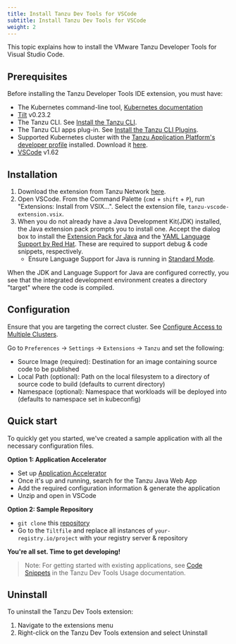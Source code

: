 ```yaml
---
title: Install Tanzu Dev Tools for VSCode
subtitle: Install Tanzu Dev Tools for VSCode
weight: 2
---
```


This topic explains how to install the VMware Tanzu Developer Tools for Visual Studio Code.

## Prerequisites

Before installing the Tanzu Developer Tools IDE extension, you must have:

- The Kubernetes command-line tool, [Kubernetes documentation](https://kubernetes.io/docs/tasks/tools/)
- [Tilt](https://docs.tilt.dev/install.html) v0.23.2
- The Tanzu CLI.
  See [Install the Tanzu CLI](../install-general.md#cli-and-plugin).
- The Tanzu CLI apps plug-in.
  See [Install the Tanzu CLI Plugins](../install-general.md#install-the-tanzu-cli-plugins).
- Supported Kubernetes cluster with the [Tanzu Application Platform's developer profile](https://docs.vmware.com/en/VMware-Tanzu-Application-Platform/index.html) installed. Download it [here](https://network.tanzu.vmware.com/products/tanzu-application-platform/).
- [VSCode](https://code.visualstudio.com/download) v1.62

## Installation

1. Download the extension from Tanzu Network [here](https://network.tanzu.vmware.com/products/tanzu-application-platform/).
1. Open VSCode. From the Command Palette (`cmd` + `shift` + `P`), run "Extensions: Install from VSIX...". Select the extension file, `tanzu-vscode-extension.vsix`.
1. When you do not already have a Java Development Kit(JDK) installed, the Java extension pack prompts you to install one. Accept the dialog box to install the [Extension Pack for Java](https://marketplace.visualstudio.com/items?itemName=vscjava.vscode-java-pack) and the [YAML Language Support by Red Hat](https://marketplace.visualstudio.com/items?itemName=redhat.vscode-yaml). These are required to support debug & code snippets, respectively.
    - Ensure Language Support for Java is running in [Standard Mode](https://code.visualstudio.com/docs/java/java-project#_lightweight-mode).

When the JDK and Language Support for Java are configured correctly,
you see that the integrated development environment creates a directory "target" where the code is compiled.

## Configuration

Ensure that you are targeting the correct cluster. See [Configure Access to Multiple Clusters](https://kubernetes.io/docs/tasks/access-application-cluster/configure-access-multiple-clusters/).

Go to `Preferences` -> `Settings` -> `Extensions` -> `Tanzu` and set the following:
- Source Image (required): Destination for an image containing source code to be published
- Local Path (optional): Path on the local filesystem to a directory of source code to build (defaults to current directory)
- Namespace (optional): Namespace that workloads will be deployed into (defaults to namespace set in kubeconfig)

## Quick start

To quickly get you started, we've created a sample application with all the necessary configuration files.

**Option 1: Application Accelerator**
- Set up [Application Accelerator](https://docs.vmware.com/en/Application-Accelerator-for-VMware-Tanzu/index.html)
- Once it's up and running, search for the Tanzu Java Web App
- Add the required configuration information & generate the application
- Unzip and open in VSCode

**Option 2: Sample Repository**
- `git clone` this [repository](https://github.com/sample-accelerators/tanzu-java-web-app)
- Go to the `Tiltfile` and replace all instances of `your-registry.io/project` with your registry server & repository

**You're all set. Time to get developing!**

>Note: For getting started with existing applications, see [Code Snippets](usage-getting-started#snippets) in the Tanzu Dev Tools Usage documentation.

## Uninstall
To uninstall the Tanzu Dev Tools extension:
1. Navigate to the extensions menu
2. Right-click on the Tanzu Dev Tools extension and select Uninstall